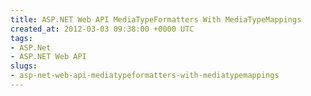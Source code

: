 ```yaml
---
title: ASP.NET Web API MediaTypeFormatters With MediaTypeMappings
created_at: 2012-03-03 09:38:00 +0000 UTC
tags:
- ASP.Net
- ASP.NET Web API
slugs:
- asp-net-web-api-mediatypeformatters-with-mediatypemappings
---
```

